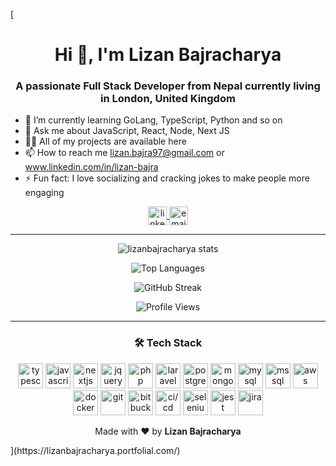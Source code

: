 [<!-- Profile Header -->
<h1 align="center">Hi 👋, I'm Lizan Bajracharya</h1>
<h3 align="center">A passionate Full Stack Developer from Nepal currently living in London, United Kingdom</h3>

<!-- Quick Bio -->
- 🌱 I’m currently learning GoLang, TypeScript, Python and so on
- 💬 Ask me about JavaScript, React, Node, Next JS
- 👨‍💻 All of my projects are available here
- 📫 How to reach me lizan.bajra97@gmail.com or www.linkedin.com/in/lizan-bajra
- ⚡ Fun fact: I love socializing and cracking jokes to make people more engaging

<!-- Social Links -->
<p align="center">
<a href="https://linkedin.com/in/lizan-bajra" target="blank">
    <img align="center" src="https://cdn-icons-png.flaticon.com/512/174/174857.png" alt="linkedin" height="30" width="30" />
</a>
<a href="mailto:lizan.bajra97@gmail.com" target="blank">
    <img align="center" src="https://cdn-icons-png.flaticon.com/512/732/732200.png" alt="email" height="30" width="30" />
</a>
</p>

---

<!-- GitHub Stats -->
<p align="center">
    <img align="center" src="https://github-readme-stats.vercel.app/api?username=lizanbajracharya&show_icons=true&theme=radical" alt="lizanbajracharya stats" />
</p>

<!-- Most Used Languages -->
<p align="center">
    <img align="center" src="https://github-readme-stats.vercel.app/api/top-langs?username=lizanbajracharya&show_icons=true&locale=en&layout=compact&theme=radical" alt="Top Languages" />
</p>

<!-- GitHub Streak -->
<p align="center">
    <img align="center" src="https://github-readme-streak-stats.herokuapp.com/?user=lizanbajracharya&theme=radical" alt="GitHub Streak" />
</p>

<!-- Cool Badge -->
<p align="center">
    <img src="https://komarev.com/ghpvc/?username=lizanbajracharya&label=Profile%20Views&color=0e75b6&style=flat" alt="Profile Views" />
</p>

---

<!-- Tech Stack -->
<h3 align="center">🛠️ Tech Stack</h3>
<p align="center">
    <!-- Languages & Frontend -->
    <a href="https://www.typescriptlang.org/"><img src="https://cdn-icons-png.flaticon.com/512/919/919832.png" alt="typescript" width="40" height="40" /></a>
    <a href="https://developer.mozilla.org/en-US/docs/Web/JavaScript"><img src="https://cdn-icons-png.flaticon.com/512/919/919828.png" alt="javascript" width="40" height="40" /></a>
    <a href="https://nextjs.org/"><img src="https://cdn.iconscout.com/icon/free/png-256/nextjs-3-569611.png" alt="nextjs" width="40" height="40" /></a>
    <a href="https://jquery.com/"><img src="https://cdn.iconscout.com/icon/free/png-256/jquery-10-1175155.png" alt="jquery" width="40" height="40" /></a>
    <a href="https://www.php.net/"><img src="https://cdn-icons-png.flaticon.com/512/919/919830.png" alt="php" width="40" height="40" /></a>
    <a href="https://laravel.com/"><img src="https://cdn-icons-png.flaticon.com/512/919/919841.png" alt="laravel" width="40" height="40" /></a>
    <!-- Databases -->
    <a href="https://www.postgresql.org/"><img src="https://cdn-icons-png.flaticon.com/512/5968/5968342.png" alt="postgresql" width="40" height="40" /></a>
    <a href="https://www.mongodb.com/"><img src="https://cdn-icons-png.flaticon.com/512/5968/5968906.png" alt="mongodb" width="40" height="40" /></a>
    <a href="https://www.mysql.com/"><img src="https://cdn-icons-png.flaticon.com/512/919/919836.png" alt="mysql" width="40" height="40" /></a>
    <a href="https://www.microsoft.com/en-us/sql-server"><img src="https://cdn-icons-png.flaticon.com/512/5968/5968332.png" alt="mssql" width="40" height="40" /></a>
    <!-- Tools & CI/CD -->
    <a href="https://aws.amazon.com/"><img src="https://cdn-icons-png.flaticon.com/512/5968/5968743.png" alt="aws" width="40" height="40" /></a>
    <a href="https://www.docker.com/"><img src="https://cdn-icons-png.flaticon.com/512/919/919853.png" alt="docker" width="40" height="40" /></a>
    <a href="https://git-scm.com/"><img src="https://cdn-icons-png.flaticon.com/512/919/919847.png" alt="git" width="40" height="40" /></a>
    <a href="https://bitbucket.org/"><img src="https://cdn-icons-png.flaticon.com/512/733/733609.png" alt="bitbucket" width="40" height="40" /></a>
    <a href="#"><img src="https://cdn-icons-png.flaticon.com/512/861/861957.png" alt="ci/cd" width="40" height="40" /></a>
    <!-- Testing -->
    <a href="https://www.selenium.dev/"><img src="https://cdn-icons-png.flaticon.com/512/906/906324.png" alt="selenium" width="40" height="40" /></a>
    <a href="https://jestjs.io/"><img src="https://cdn.iconscout.com/icon/free/png-256/jest-3521519-2944935.png" alt="jest" width="40" height="40" /></a>
    <!-- Project Management -->
    <a href="https://www.atlassian.com/software/jira"><img src="https://cdn-icons-png.flaticon.com/512/5968/5968760.png" alt="jira" width="40" height="40" /></a>
</p>

<!-- Footer -->
<p align="center">Made with ❤️ by <b>Lizan Bajracharya</b></p>
](https://lizanbajracharya.portfolial.com/)
